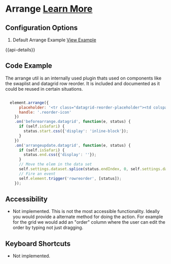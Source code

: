 
# Arrange  [Learn More](#)

## Configuration Options

1. Default Arrange Example [View Example]( ../components/arrange/example-index)

{{api-details}}

## Code Example

The arrange util is an internally used plugin thats used on components like the swaplist and datagrid row reorder. It is included and documented as it could be reused in certain situations.

```javascript

  element.arrange({
      placeholder: '<tr class="datagrid-reorder-placeholder"><td colspan="'+ this.visibleColumns().length +'"></td></tr>',
      handle: '.reorder-icon'
    })
    .on('beforearrange.datagrid', function(e, status) {
      if (self.isSafari) {
        status.start.css({'display': 'inline-block'});
      }
    })
    .on('arrangeupdate.datagrid', function(e, status) {
      if (self.isSafari) {
        status.end.css({'display': ''});
      }
      // Move the elem in the data set
      self.settings.dataset.splice(status.endIndex, 0, self.settings.dataset.splice(status.startIndex, 1)[0]);
      // Fire an event
      self.element.trigger('rowreorder', [status]);
    });

```

## Accessibility

-  Not implemented. This is not the most accessible functionality. Ideally you would provide a alternate method for doing the action. For example for the grid we would add an "order" column where the user can edit the order by typing not just dragging.

## Keyboard Shortcuts

-  Not implemented.

